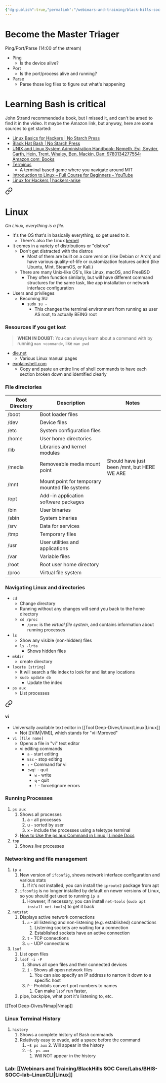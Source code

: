 ```yaml
---
{"dg-publish":true,"permalink":"/webinars-and-training/black-hills-soc-core/topics/socc-02-linux/"}
---
```


# Become the Master Triager
Ping/Port/Parse (14:00 of the stream)
- Ping
	- Is the device alive?
- Port
	- Is the port/process alive and running?
- Parse
	- Parse those log files to figure out what's happening

# Learning Bash is critical
John Strand recommended a book, but I missed it, and can't be arsed to find it in the video. It maybe the Amazon link, but anyway, here are some sources to get started:

- [Linux Basics for Hackers | No Starch Press](https://nostarch.com/linuxbasicsforhackers)
- [Black Hat Bash | No Starch Press](https://nostarch.com/black-hat-bash)
- [UNIX and Linux System Administration Handbook: Nemeth, Evi, Snyder, Garth, Hein, Trent, Whaley, Ben, Mackin, Dan: 9780134277554: Amazon.com: Books](https://www.amazon.com/UNIX-Linux-System-Administration-Handbook/dp/0134277554)
- [Terminus](https://web.mit.edu/mprat/Public/web/Terminus/Web/main.html)
	- A terminal based game where you navigate around MIT
- [Introduction to Linux – Full Course for Beginners - YouTube](https://www.youtube.com/watch?v=sWbUDq4S6Y8)
- [Linux for Hackers | hackers-arise](https://www.hackers-arise.com/linux-fundamentals)



<div class="transclusion internal-embed is-loaded"><a class="markdown-embed-link" href="/tool-deep-dives/linux/linux/#linux" aria-label="Open link"><svg xmlns="http://www.w3.org/2000/svg" width="24" height="24" viewBox="0 0 24 24" fill="none" stroke="currentColor" stroke-width="2" stroke-linecap="round" stroke-linejoin="round" class="svg-icon lucide-link"><path d="M10 13a5 5 0 0 0 7.54.54l3-3a5 5 0 0 0-7.07-7.07l-1.72 1.71"></path><path d="M14 11a5 5 0 0 0-7.54-.54l-3 3a5 5 0 0 0 7.07 7.07l1.71-1.71"></path></svg></a><div class="markdown-embed">



# Linux
*On Linux, everything is a file.*
- It's the OS that's in basically everything, so get used to it.
	- There's also the Linux [kernel](https://en.wikipedia.org/wiki/Kernel_(operating_system))
- It comes in a variety of distributions or "distros"
	- Don't get distracted with the distros
		- Most of them are built on a core version (like Debian or Arch) and have various quality-of-life or customization features added (like Ubuntu, Mint, SteamOS, or Kali.)
	- There are many Unix-like OS's, like Linux, macOS, and FreeBSD
		- They often function similarly, but will have different command structures for the same task, like app installation or network interface configuration
- Users and privileges
	- Becoming SU
		- `sudo su -`
			- This changes the terminal environment from running as user AS root, to actually BEING root

### Resources if you get lost
> **WHEN IN DOUBT**: You can always learn about a command with by running `man <command>`, like `man pwd`

- [die.net](https://www.die.net/)
	- Various Linux manual pages
- [explainshell.com](https://explainshell.com/)
	- Copy and paste an entire line of shell commands to have each section broken down and identified clearly
### File directories
| Root Directory | Description                                    | Notes                                       |
| -------------- | ---------------------------------------------- | ------------------------------------------- |
| /boot          | Boot loader files                              |                                             |
| /dev           | Device files                                   |                                             |
| /etc           | System configuration files                     |                                             |
| /home          | User home directories                          |                                             |
| /lib           | Libraries and kernel modules                   |                                             |
| /media         | Removeable media mount point                   | Should have just been /mnt, but HERE WE ARE |
| /mnt           | Mount point for temporary mounted file systems |                                             |
| /opt           | Add-in application software packages           |                                             |
| /bin           | User binaries                                  |                                             |
| /sbin          | System binaries                                |                                             |
| /srv           | Data for services                              |                                             |
| /tmp           | Temporary files                                |                                             |
| /usr           | User utilities and applications                |                                             |
| /var           | Variable files                                 |                                             |
| /root          | Root user home directory                       |                                             |
| /proc          | Virtual file system                            |                                             |

### Navigating Linux and directories
- `cd`
	- Change directory
	- Running without any changes will send you back to the home directory
	- `cd /proc`
		- `/proc` is the *virtual file system*, and contains information about running processes
- `ls`
	- Show any visible (non-hidden) files
	- `ls -lrta`
		- Shows hidden files
- `mkdir`
	- create directory
- `locate [string]`
	- It will search a file index to look for and list any locations
	- `sudo update db`
		- Update the index
- `ps aux`
	- List processes



<div class="transclusion internal-embed is-loaded"><a class="markdown-embed-link" href="/tool-deep-dives/linux/vi/#vi" aria-label="Open link"><svg xmlns="http://www.w3.org/2000/svg" width="24" height="24" viewBox="0 0 24 24" fill="none" stroke="currentColor" stroke-width="2" stroke-linecap="round" stroke-linejoin="round" class="svg-icon lucide-link"><path d="M10 13a5 5 0 0 0 7.54.54l3-3a5 5 0 0 0-7.07-7.07l-1.72 1.71"></path><path d="M14 11a5 5 0 0 0-7.54-.54l-3 3a5 5 0 0 0 7.07 7.07l1.71-1.71"></path></svg></a><div class="markdown-embed">



#### vi
- Universally available text editor in [[Tool Deep-Dives/Linux/Linux\|Linux]]
	- Not [[VIM\|VIM]], which stands for "vi iMproved"
- `vi [file name]`
	- Opens a file in "vi" text editor
	- vi editing commands
	    - `a` - start editing
	    - `Esc` - stop editing
	    - `:` - Command for vi
	    - `:wq!` - quit
	        - `w` - write
	        - `q` - quit
	        - `!` - force/ignore errors







</div></div>


### Running Processes
1. `ps aux`
	1. Shows all processes
		1. a - all processes
		2. u - sorted by user
		3. x - include the processes using a teletype terminal
	2. [How to Use the ps aux Command in Linux | Linode Docs](https://www.linode.com/docs/guides/use-the-ps-aux-command-in-linux/)
2. `top`
	1. Shows *live* processes

### Networking and file management
1. `ip a`
	1. New version of `ifconfig`, shows network interface configuration and various stats
		1. If it's not installed, you can install the `iproute2` package from apt
	2. `ifconfig` is no longer installed by default on newer versions of Linux, so you should get used to running `ip a`
		1. However, if necessary, you can install `net-tools` (`sudo apt install net-tools`) to get it back
2. `netstat`
	1. Displays active network connections
		1. `a` - all listening and non-listening (e.g. established) connections
			1. Listening sockets are waiting for a connection
			2. Established sockets have an active connection
		2. `t` - TCP connections
		3. `u` - UDP connections
3. `lsof`
	1. List open files
	2. `lsof -i -P`
		1. Shows all open files and their connected devices
		2. `i` - Shows all open network files
			1. You can also specify an IP address to narrow it down to a specific host
		3. `P` - Prohibits convert port numbers to names
			1. Can make `lsof` run faster, 
	3. pipe, backpipe, what port it's listening to, etc.

[[Tool Deep-Dives/Nmap\|Nmap]]

### Linux Terminal History
1. `history`
	1. Shows a complete history of Bash commands
	2. Relatively easy to evade, add a space before the command
		1. `~$ ps aux`
			2. Will appear in the history
		2. `~$  ps aux`
			1. Will NOT appear in the history



</div></div>



### Lab: [[Webinars and Training/BlackHills SOC Core/Labs/BHIS-SOCC-lab-LinuxCLI\|Linux]]
